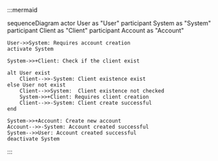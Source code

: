 :::mermaid

sequenceDiagram
    actor User as "User"
    participant System as "System"
    participant Client as "Client"
    participant Account as "Account"
 

    User->>System: Requires account creation
    activate System
    
    System->>+Client: Check if the client exist
    
    alt User exist
        Client-->>-System: Client existence exist
    else User not exist
        Client-->>System:  Client existence not checked
        System->>+Client: Requires client creation
        Client-->>-System: Client create successful
    end
    
    System->>+Account: Create new account
    Account-->>-System: Account created successful
    System-->>User: Account created successful
    deactivate System
:::